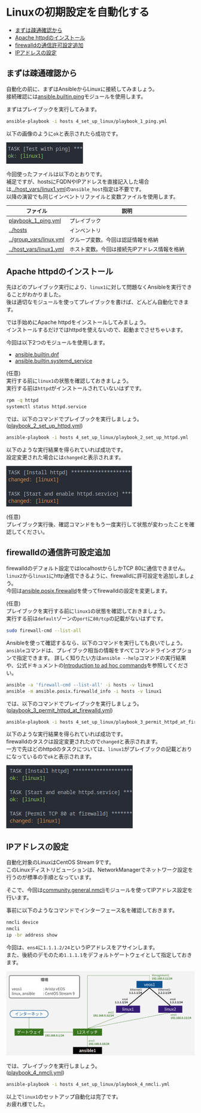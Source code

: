 # Linuxの初期設定を自動化する

- [まずは疎通確認から](#まずは疎通確認から)
- [Apache httpdのインストール](#apache-httpdのインストール)
- [firewalldの通信許可設定追加](#firewalldの通信許可設定追加)
- [IPアドレスの設定](#ipアドレスの設定)

## まずは疎通確認から

自動化の前に、まずはAnsibleからLinuxに接続してみましょう。  
接続確認には[ansible.builtin.ping](https://docs.ansible.com/ansible/latest/collections/ansible/builtin/ping_module.html)モジュールを使用します。

まずはプレイブックを実行してみます。

```sh
ansible-playbook -i hosts 4_set_up_linux/playbook_1_ping.yml
```

以下の画像のように`ok`と表示されたら成功です。

![images/result_1_ping.png](images/result_1_ping.png)

今回使ったファイルは以下のとおりです。  
補足ですが、hostsにFQDNやIPアドレスを直接記入した場合は[../host_vars/linux1.yml](../host_vars/linux1.yml)の`ansible_host`指定は不要です。  
以降の演習でも同じインベントリファイルと変数ファイルを使用します。

| ファイル | 説明 |
| ------- | --- |
| [playbook_1_ping.yml](playbook_1_ping.yml) | プレイブック |
| [../hosts](../hosts) | インベントリ |
| [../group_vars/linux.yml](../group_vars/linux.yml) | グループ変数。今回は認証情報を格納 |
| [../host_vars/linux1.yml](../host_vars/linux1.yml) | ホスト変数。今回は接続先IPアドレス情報を格納 |

## Apache httpdのインストール

先ほどのプレイブック実行により、`linux1`に対して問題なくAnsibleを実行できることがわかりました。  
後は適切なモジュールを使ってプレイブックを書けば、どんどん自動化できます。

では手始めにApache httpdをインストールしてみましょう。  
インストールするだけではhttpdを使えないので、起動までさせちゃいます。

今回は以下2つのモジュールを使用します。

- [ansible.builtin.dnf](https://docs.ansible.com/ansible/latest/collections/ansible/builtin/dnf_module.html)
- [ansible.builtin.systemd_service](https://docs.ansible.com/ansible/latest/collections/ansible/builtin/systemd_service_module.html)

(任意)  
実行する前に`linux1`の状態を確認しておきましょう。  
実行する前は`httpd`がインストールされていないはずです。

```sh
rpm -q httpd
systemctl status httpd.service
```

では、以下のコマンドでプレイブックを実行しましょう。  
([playbook_2_set_up_httpd.yml](playbook_2_set_up_httpd.yml))

```sh
ansible-playbook -i hosts 4_set_up_linux/playbook_2_set_up_httpd.yml
```

以下のような実行結果を得られていれば成功です。  
設定変更された場合には`changed`と表示されます。

![images/result_2_httpd.png](images/result_2_httpd.png)

(任意)  
プレイブック実行後、確認コマンドをもう一度実行して状態が変わったことを確認してください。

## firewalldの通信許可設定追加

firewalldのデフォルト設定ではlocalhostからしかTCP 80に通信できません。  
`linux2`から`linux1`にhttp通信できるように、firewalldに許可設定を追加しましょう。  
今回は[ansible.posix.firewalld](https://docs.ansible.com/ansible/latest/collections/ansible/posix/firewalld_module.html)を使ってfirewalldの設定を変更します。

(任意)  
プレイブックを実行する前に`linux1`の状態を確認しておきましょう。  
実行する前は`default`ゾーンの`port`に`80/tcp`の記載がないはずです。

```sh
sudo firewall-cmd --list-all
```

Ansibleを使って確認するなら、以下のコマンドを実行しても良いでしょう。  
`ansible`コマンドは、プレイブック相当の情報をすべてコマンドラインオプションで指定できます。
詳しく知りたい方は`ansible --help`コマンドの実行結果や、公式ドキュメントの[Introduction to ad hoc commands](https://docs.ansible.com/ansible/latest/command_guide/intro_adhoc.html)を参照してください。

```sh
ansible -a 'firewall-cmd --list-all' -i hosts -v linux1
ansible -m ansible.posix.firewalld_info -i hosts -v linux1
```

では、以下のコマンドでプレイブックを実行しましょう。  
([playbook_3_permit_httpd_at_firewalld.yml](playbook_3_permit_httpd_at_firewalld.yml))

```sh
ansible-playbook -i hosts 4_set_up_linux/playbook_3_permit_httpd_at_firewalld.yml
```

以下のような実行結果を得られていれば成功です。  
firewalldのタスクは設定変更されたので`changed`と表示されます。  
一方で先ほどのhttpdのタスクについては、`linux1`がプレイブックの記載どおりになっているので`ok`と表示されます。

![images/result_3_firewalld.png](images/result_3_firewalld.png)

## IPアドレスの設定

自動化対象のLinuxはCentOS Stream 9です。  
このLinuxディストリビューションは、NetworkManagerでネットワーク設定を行うのが標準の手順となっています。

そこで、今回は[community.general.nmcli](https://docs.ansible.com/ansible/latest/collections/community/general/nmcli_module.html)モジュールを使ってIPアドレス設定を行います。

事前に以下のようなコマンドでインターフェース名を確認しておきます。

```sh
nmcli device
nmcli
ip -br address show
```

今回は、`ens4`に`1.1.1.2/24`というIPアドレスをアサインします。  
また、後続のデモのため`1.1.1.1`をデフォルトゲートウェイとして指定しておきます。

![../images/network_diagram.png](../images/network_diagram.png)

では、プレイブックを実行しましょう。  
([playbook_4_nmcli.yml](playbook_4_nmcli.yml))

```sh
ansible-playbook -i hosts 4_set_up_linux/playbook_4_nmcli.yml
```

以上で`linux1`のセットアップ自動化は完了です。  
お疲れ様でした。
